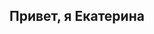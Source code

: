 ## Привет, я Екатерина

<!--
**KateVedrova/KateVedrova** is a ✨ _special_ ✨ repository because its `README.md` (this file) appears on your GitHub profile.
### Ключевые навыки:
Python, Pandas, Numpy, Matplotlib, SQL
